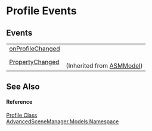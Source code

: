 # Profile Events




## Events
<table>
<tr>
<td><a href="E_AdvancedSceneManager_Models_Profile_onProfileChanged.md">onProfileChanged</a></td>
<td> </td></tr>
<tr>
<td><a href="E_AdvancedSceneManager_Models_ASMModel_PropertyChanged.md">PropertyChanged</a></td>
<td><br />(Inherited from <a href="T_AdvancedSceneManager_Models_ASMModel.md">ASMModel</a>)</td></tr>
</table>

## See Also


#### Reference
<a href="T_AdvancedSceneManager_Models_Profile.md">Profile Class</a>  
<a href="N_AdvancedSceneManager_Models.md">AdvancedSceneManager.Models Namespace</a>  
